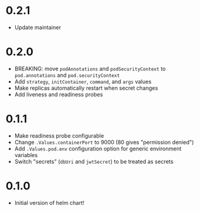 # 0.2.1

- Update maintainer

# 0.2.0

- BREAKING: move `podAnnotations` and `podSecurityContext` to `pod.annotations` and `pod.securityContext`
- Add `strategy`, `initContainer`, `command`, and `args` values  
- Make replicas automatically restart when secret changes
- Add liveness and readiness probes

# 0.1.1

- Make readiness probe configurable
- Change `.Values.containerPort` to 9000 (80 gives "permission denied")
- Add `.Values.pod.env` configuration option for generic environment variables
- Switch "secrets" (`dbUri` and `jwtSecret`) to be treated as secrets

# 0.1.0

- Initial version of helm chart!
